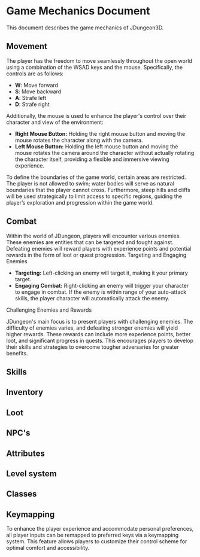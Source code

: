 # Game Mechanics Document
This document describes the game mechanics of JDungeon3D.


## Movement
The player has the freedom to move seamlessly throughout the open world using a combination of the WSAD keys and the mouse. Specifically, the controls are as follows:

* **W**: Move forward
* **S**: Move backward
* **A**: Strafe left
* **D**: Strafe right

Additionally, the mouse is used to enhance the player's control over their character and view of the environment:

* **Right Mouse Button:** Holding the right mouse button and moving the mouse rotates the character along with the camera.
* **Left Mouse Button:** Holding the left mouse button and moving the mouse rotates the camera around the character without actually rotating the character itself, providing a flexible and immersive viewing experience.

To define the boundaries of the game world, certain areas are restricted. The player is not allowed to swim; water bodies will serve as natural boundaries that the player cannot cross. Furthermore, steep hills and cliffs will be used strategically to limit access to specific regions, guiding the player’s exploration and progression within the game world.

## Combat
Within the world of JDungeon, players will encounter various enemies. These enemies are entities that can be targeted and fought against. Defeating enemies will reward players with experience points and potential rewards in the form of loot or quest progression.
Targeting and Engaging Enemies

* **Targeting:** Left-clicking an enemy will target it, making it your primary target.
* **Engaging Combat:** Right-clicking an enemy will trigger your character to engage in combat. If the enemy is within range of your auto-attack skills, the player character will automatically attack the enemy.

Challenging Enemies and Rewards

JDungeon's main focus is to present players with challenging enemies. The difficulty of enemies varies, and defeating stronger enemies will yield higher rewards. These rewards can include more experience points, better loot, and significant progress in quests. This encourages players to develop their skills and strategies to overcome tougher adversaries for greater benefits.

## Skills

## Inventory

## Loot

## NPC's

## Attributes

## Level system

## Classes

## Keymapping
To enhance the player experience and accommodate personal preferences, all player inputs can be remapped to preferred keys via a keymapping system. This feature allows players to customize their control scheme for optimal comfort and accessibility.

